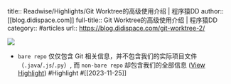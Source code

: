 title:: Readwise/Highlights/Git Worktree的高级使用介绍 | 程序猿DD
author:: [[blog.didispace.com]]
full-title:: Git Worktree的高级使用介绍 | 程序猿DD
category:: #articles
url:: https://blog.didispace.com/git-worktree-2/

![](https://readwise-assets.s3.amazonaws.com/media/uploaded_book_covers/profile_182549/pasted-756.png)

- `bare repo` 仅仅包含 Git 相关信息，并不包含我们的实际项目文件（`.java`/`.js`/`.py`）, 而 `non-bare repo` 却包含我们的全部信息 ([View Highlight](https://read.readwise.io/read/01hg2m7r5qmc3s0pb1bgavs1qs)) #Highlight #[[2023-11-25]]